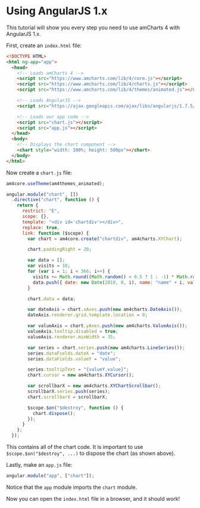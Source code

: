 Using AngularJS 1.x
===================

This tutorial will show you every step you need to use amCharts 4 with AngularJS 1.x.

First, create an `index.html` file:

```html
<!DOCTYPE HTML>
<html ng-app="app">
  <head>
    <!-- Loads amCharts 4 -->
    <script src="https://www.amcharts.com/lib/4/core.js"></script>
    <script src="https://www.amcharts.com/lib/4/charts.js"></script>
    <script src="https://www.amcharts.com/lib/4/themes/animated.js"></script>

    <!-- Loads AngularJS -->
    <script src="https://ajax.googleapis.com/ajax/libs/angularjs/1.7.5/angular.min.js"></script>

    <!-- Loads our app code -->
    <script src="chart.js"></script>
    <script src="app.js"></script>
  </head>
  <body>
    <!-- Displays the chart component -->
    <chart style="width: 100%; height: 500px"></chart>
  </body>
</html>
```

Now create a `chart.js` file:

```js
am4core.useTheme(am4themes_animated);

angular.module("chart", [])
  .directive("chart", function () {
    return {
      restrict: "E",
      scope: {},
      template: "<div id='chartdiv'></div>",
      replace: true,
      link: function ($scope) {
        var chart = am4core.create("chartdiv", am4charts.XYChart);

        chart.paddingRight = 20;

        var data = [];
        var visits = 10;
        for (var i = 1; i < 366; i++) {
          visits += Math.round((Math.random() < 0.5 ? 1 : -1) * Math.random() * 10);
          data.push({ date: new Date(2018, 0, i), name: "name" + i, value: visits });
        }

        chart.data = data;

        var dateAxis = chart.xAxes.push(new am4charts.DateAxis());
        dateAxis.renderer.grid.template.location = 0;

        var valueAxis = chart.yAxes.push(new am4charts.ValueAxis());
        valueAxis.tooltip.disabled = true;
        valueAxis.renderer.minWidth = 35;

        var series = chart.series.push(new am4charts.LineSeries());
        series.dataFields.dateX = "date";
        series.dataFields.valueY = "value";

        series.tooltipText = "{valueY.value}";
        chart.cursor = new am4charts.XYCursor();

        var scrollbarX = new am4charts.XYChartScrollbar();
        scrollbarX.series.push(series);
        chart.scrollbarX = scrollbarX;

        $scope.$on("$destroy", function () {
          chart.dispose();
        });
      }
    };
  });
```

This contains all of the chart code. It is important to use `$scope.$on("$destroy", ...)` to dispose the chart (as shown above).

Lastly, make an `app.js` file:

```js
angular.module("app", ["chart"]);
```

Notice that the `app` module imports the `chart` module.

Now you can open the `index.html` file in a browser, and it should work!
